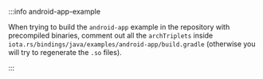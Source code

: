 :::info android-app-example

When trying to build the `android-app` example in the repository with precompiled binaries, comment out all the `archTriplets` inside `iota.rs/bindings/java/examples/android-app/build.gradle` (otherwise you will try to regenerate the `.so` files).

:::
